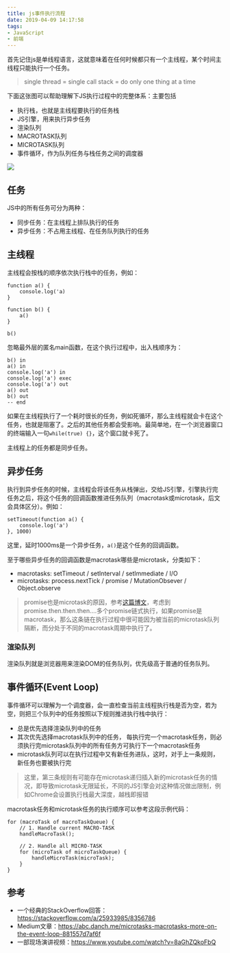 ```yaml
---
title: js事件执行流程
date: 2019-04-09 14:17:58
tags:
- JavaScript
- 前端
---
```


首先记住js是单线程语言，这就意味着在任何时候都只有一个主线程，某个时间主线程只能执行一个任务。

> single thread = single call stack = do only one thing at a time

下面这张图可以帮助理解下JS执行过程中的完整体系：主要包括

* 执行栈，也就是主线程要执行的任务栈
* JS引擎，用来执行异步任务
* 渲染队列
* MACROTASK队列
* MICROTASK队列
* 事件循环，作为队列任务与栈任务之间的调度器

![](https://user-images.githubusercontent.com/35499042/55784635-8d86ab80-5ae3-11e9-8231-5bf99b6e9bb0.jpeg)

## 任务

JS中的所有任务可分为两种：

* 同步任务：在主线程上排队执行的任务
* 异步任务：不占用主线程、在任务队列执行的任务

## 主线程

主线程会按栈的顺序依次执行栈中的任务，例如：

````
function a() {
    console.log('a)
}

function b() {
    a()
}

b()
````

忽略最外层的匿名main函数，在这个执行过程中，出入栈顺序为：

````
b() in
a() in 
console.log('a') in 
console.log('a') exec
console.log('a') out
a() out
b() out
-- end
````

如果在主线程执行了一个耗时很长的任务，例如死循环，那么主线程就会卡在这个任务，也就是阻塞了。之后的其他任务都会受影响。最简单地，在一个浏览器窗口的终端输入一句`while(true) {}`，这个窗口就卡死了。

主线程上的任务都是同步任务。

## 异步任务

执行到异步任务的时候，主线程会将该任务从栈弹出，交给JS引擎，引擎执行完任务之后，将这个任务的回调函数推进任务队列（macrotask或microtask，后文会具体区分）。例如：

````
setTimeout(function a() {
    console.log('a')
}, 1000)
````

这里，延时1000ms是一个异步任务，`a()`是这个任务的回调函数。

至于哪些异步任务的回调函数是macrotask哪些是microtask，分类如下：

* macrotasks: setTimeout / setInterval / setImmediate / I/O
* microtasks: process.nextTick / promise / MutationObsever / Object.observe 

> promise也是microtask的原因，参考[这篇博文](https://abc.danch.me/microtasks-macrotasks-more-on-the-event-loop-881557d7af6f)，考虑到promise.then.then.then....多个promise链式执行，如果promise是macrotask，那么这条链在执行过程中很可能因为被当前的microtask队列隔断，而分处于不同的macrotask周期中执行了。

### 渲染队列

渲染队列就是浏览器用来渲染DOM的任务队列，优先级高于普通的任务队列。

## 事件循环(Event Loop)

事件循环可以理解为一个调度器，会一直检查当前主线程执行栈是否为空，若为空，则把三个队列中的任务按照以下规则推进执行栈中执行：

* 总是优先选择渲染队列中的任务
* 其次优先选择macrotask队列中的任务， 每执行完一个macrotask任务，则必须执行完microtask队列中的所有任务方可执行下一个macrotask任务
* microtask队列可以在执行过程中又有新任务进队，这时，对于上一条规则，新任务也要被执行完

> 这里，第三条规则有可能存在microtask递归插入新的microtask任务的情况，即导致microtask无限延长，不同的JS引擎会对这种情况做出限制，例如Chrome会设置执行栈最大深度，越栈即报错

macrotask任务和microtask任务的执行顺序可以参考这段示例代码：

````
for (macroTask of macroTaskQueue) {
    // 1. Handle current MACRO-TASK
    handleMacroTask();
      
    // 2. Handle all MICRO-TASK
    for (microTask of microTaskQueue) {
        handleMicroTask(microTask);
    }
}
````

## 参考

* 一个经典的StackOverflow回答：https://stackoverflow.com/a/25933985/8356786
* Medium文章：https://abc.danch.me/microtasks-macrotasks-more-on-the-event-loop-881557d7af6f
* 一部现场演讲视频：https://www.youtube.com/watch?v=8aGhZQkoFbQ